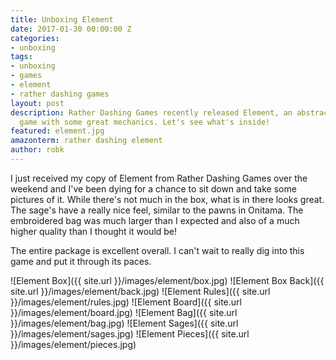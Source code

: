 ```yaml
---
title: Unboxing Element
date: 2017-01-30 00:00:00 Z
categories:
- unboxing
tags:
- unboxing
- games
- element
- rather dashing games
layout: post
description: Rather Dashing Games recently released Element, an abstract strategy
  game with some great mechanics. Let's see what's inside!
featured: element.jpg
amazonterm: rather dashing element
author: robk
---
```


I just received my copy of Element from Rather Dashing Games over the weekend and I've been dying for a chance to sit down and take some pictures of it. While there's not much in the box, what is in there looks great. The sage's have a really nice feel, similar to the pawns in Onitama. The embroidered bag was much larger than I expected and also of a much higher quality than I thought it would be!

The entire package is excellent overall. I can't wait to really dig into this game and put it through its paces.

![Element Box]({{ site.url }}/images/element/box.jpg)
![Element Box Back]({{ site.url }}/images/element/back.jpg)
![Element Rules]({{ site.url }}/images/element/rules.jpg)
![Element Board]({{ site.url }}/images/element/board.jpg)
![Element Bag]({{ site.url }}/images/element/bag.jpg)
![Element Sages]({{ site.url }}/images/element/sages.jpg)
![Element Pieces]({{ site.url }}/images/element/pieces.jpg)
